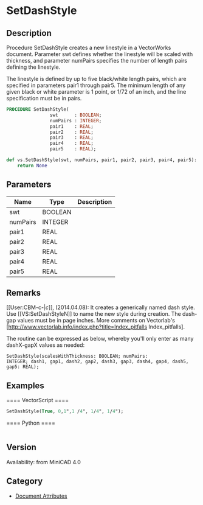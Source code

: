 # SetDashStyle

## Description
Procedure SetDashStyle creates a new linestyle in a VectorWorks document. Parameter swt defines whether the linestyle will be scaled with thickness, and parameter numPairs specifies the number of length pairs defining the linestyle.

The linestyle is defined by up to five black/white length pairs, which are specified in parameters pair1 through pair5. The minimum length of any given black or white parameter is 1 point, or 1/72 of an inch, and the line specification must be in pairs.

```pascal
PROCEDURE SetDashStyle(
				swt      : BOOLEAN;
				numPairs : INTEGER;
				pair1    : REAL;
				pair2    : REAL;
				pair3    : REAL;
				pair4    : REAL;
				pair5    : REAL);
```

```python
def vs.SetDashStyle(swt, numPairs, pair1, pair2, pair3, pair4, pair5):
    return None
```

## Parameters
|Name|Type|Description|
|---|---|---|
|swt|BOOLEAN|   |
|numPairs|INTEGER|   |
|pair1|REAL|   |
|pair2|REAL|   |
|pair3|REAL|   |
|pair4|REAL|   |
|pair5|REAL|   |

## Remarks
[[User:CBM-c-|_c_]], (2014.04.08):  It creates a generically named dash style. Use [[VS:SetDashStyleN]] to name the new style during creation. The dash-gap values must be in page inches. More comments on Vectorlab's [http://www.vectorlab.info/index.php?title=Index_pitfalls Index_pitfalls].

The routine can be expressed as below, whereby you'll only enter as many dashX-gapX values as needed:

<code lang="pas">SetDashStyle(scalesWithThickness: BOOLEAN; numPairs: INTEGER; dash1, gap1, dash2, gap2, dash3, gap3, dash4, gap4, dash5, gap5: REAL);</code>

## Examples
==== VectorScript ====
```pascal
SetDashStyle(True, 0,1",1 /4", 1/4", 1/4");
```
==== Python ====
```python

```

## Version
Availability: from MiniCAD 4.0

## Category
* [Document Attributes](../Categories/Document%20Attributes.md)
